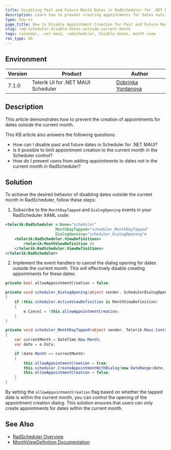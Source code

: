 ```yaml
---
title: Disabling Past and Future Month Dates in RadScheduler for .NET MAUI
description: Learn how to prevent creating appointments for dates outside the current month in RadScheduler for .NET MAUI.
type: how-to
page_title: How to Disable Appointment Creation for Past and Future Month Dates in RadScheduler
slug: rad-scheduler-disable-dates-outside-current-month
tags: calendar, .net maui, radscheduler, disable dates, month view
res_type: kb
---
```


## Environment

| Version | Product | Author | 
| --- | --- | ---- | 
| 7.1.0 | Telerik UI for .NET MAUI Scheduler | [Dobrinka Yordanova](https://www.telerik.com/blogs/author/dobrinka-yordanova) | 

## Description

This article demonstrates how to prevent the creation of appointments for dates outside the current month.

This KB article also answers the following questions:
- How can I disable past and future dates in Scheduler for .NET MAUI?
- Is it possible to limit appointment creation to the current month in the Scheduler control?
- How do I prevent users from adding appointments to dates not in the current month in RadScheduler?

## Solution

To achieve the desired behavior of disabling dates outside the current month in RadScheduler, follow these steps:

1. Subscribe to the `MonthDayTapped` and `DialogOpening` events in your RadScheduler XAML code:

```xml
<telerik:RadScheduler x:Name="scheduler"
                      MonthDayTapped="scheduler_MonthDayTapped"
                      DialogOpening="scheduler_DialogOpening">
    <telerik:RadScheduler.ViewDefinitions>
        <telerik:MonthViewDefinition />
    </telerik:RadScheduler.ViewDefinitions>
</telerik:RadScheduler>
```

2. Implement the event handlers to cancel the dialog opening for dates outside the current month. This will effectively disable creating appointments for these dates:

```csharp
private bool allowAppointmentCreation = false;

private void scheduler_DialogOpening(object sender, SchedulerDialogOpeningEventArgs e)
{
    if (this.scheduler.ActiveViewDefinition is MonthViewDefinition)
    {
        e.Cancel = !this.allowAppointmentCreation;
    }
}

private void scheduler_MonthDayTapped(object sender, Telerik.Maui.Controls.Scheduler.TappedEventArgs<DateTime> e)
{
    var currentMonth = DateTime.Now.Month;
    var date = e.Data;

    if (date.Month == currentMonth)
    {
        this.allowAppointmentCreation = true;
        this.scheduler.CreateAppointmentWithDialog(new DateRange(date, date.AddHours(1)));
        this.allowAppointmentCreation = false;
    }
}
```

By setting the `allowAppointmentCreation` flag based on whether the tapped date is within the current month, you can control the opening of the appointment creation dialog. This solution ensures that users can only create appointments for dates within the current month.

## See Also

- [RadScheduler Overview](https://docs.telerik.com/devtools/maui/controls/scheduler/overview)
- [MonthViewDefinition Documentation](https://docs.telerik.com/devtools/maui/controls/scheduler/viewdefinitions/monthviewdefinition)
